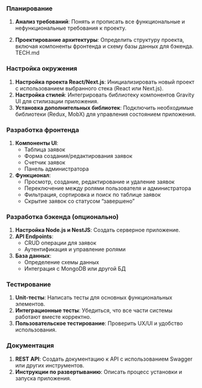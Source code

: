 ###  Планирование
1. **Анализ требований**: Понять и прописать все функциональные и нефункциональные требования к проекту. 

2. **Проектирование архитектуры**: Определить структуру проекта, включая компоненты фронтенда и схему базы данных для бэкенда. TECH.md

###  Настройка окружения
1. **Настройка проекта React/Next.js**: Инициализировать новый проект с использованием выбранного стека (React или Next.js).
2. **Настройка стилей**: Интегрировать библиотеку компонентов Gravity UI для стилизации приложения.
3. **Установка дополнительных библиотек**: Подключить необходимые библиотеки (Redux, MobX) для управления состоянием приложения.

###  Разработка фронтенда
1. **Компоненты UI**:
   - Таблица заявок
   - Форма создания/редактирования заявок
   - Счетчик заявок
   - Панель администратора
2. **Функционал**:
   - Просмотр, создание, редактирование и удаление заявок
   - Переключение между ролями пользователя и администратора
   - Фильтрация, сортировка и поиск по таблице заявок
   - Скрытие заявок со статусом “завершено”

###  Разработка бэкенда (опционально)
1. **Настройка Node.js и NestJS**: Создать серверное приложение.
2. **API Endpoints**:
   - CRUD операции для заявок
   - Аутентификация и управление ролями 
3. **База данных**:
   - Определение схемы данных
   - Интеграция с MongoDB или другой БД

###  Тестирование
1. **Unit-тесты**: Написать тесты для основных функциональных элементов.
2. **Интеграционные тесты**: Убедиться, что все части системы работают вместе корректно.
3. **Пользовательское тестирование**: Проверить UX/UI и удобство использования.

###  Документация
1. **REST API**: Создать документацию к API с использованием Swagger или других инструментов.
2. **Инструкции по развертыванию**: Описать процесс установки и запуска приложения.
